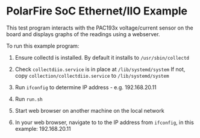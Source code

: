 # PolarFire SoC Ethernet/IIO Example

This test program interacts with the PAC193x voltage/current sensor on the board
and displays graphs of the readings using a webserver.

To run this example program:

1. Ensure collectd is installed.  By default it installs to `/usr/sbin/collectd`

2. Check `collectdiio.service` is in place at `/lib/systemd/system`
   If not, copy `collection/collectdiio.service` to `/lib/systemd/system`

3. Run `ifconfig` to determine IP address - e.g. 192.168.20.11

4. Run `run.sh`

5. Start web browser on another machine on the local network

6. In your web browser, navigate to to the IP address from `ifconfig`, in this
   example: 192.168.20.11
